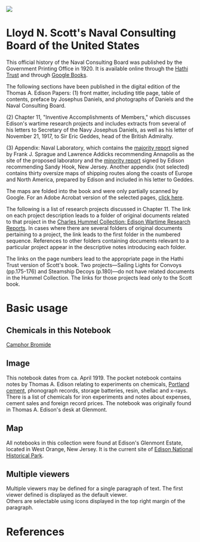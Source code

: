 <a href="https://juncture-digital.org"><img src="https://juncture-digital.org/images/ve-button.png"></a>

<param ve-config 
       title="Edison and the Naval Consulting Board"
       author="Erin Mustard"
       banner="https://edison.rutgers.edu/templates/sas-red/images/rutgers/red_banner.png" 
       layout="vertical">

<!-- Entities discussed throughout the essay are typically defined before the essay text and
     are thus available in all text.  Entity identifiers (QIDs) can be found in either
     Wikipedia or Wikidata (https://www.wikidata.org)> -->
<param ve-entity eid="Q185372"> <!-- Girl with a Pearl Earring painting -->
<param ve-entity eid="Q41264"> <!-- Johannes Vermeer -->
<param ve-entity eid="Q221092"> <!-- Mauritshuis -->
<param ve-entity eid="Q36600"> <!-- The Hague -->

# Lloyd N. Scott's Naval Consulting Board of the United States

This official history of the Naval Consulting Board was published by the Government Printing Office in 1920. It is available online through the [Hathi Trust](http://catalog.hathitrust.org/Record/001622838_) and through [Google Books](http://books.google.com/books?id=ZMdBAAAAIAAJ&source=gbs_ViewAPI). 

The following sections have been published in the digital edition of the Thomas A. Edison Papers: 
(1) front matter, including title page, table of contents, preface by Josephus Daniels, and photographs of Daniels and the Naval Consulting Board. 

<param ve-image 
       manifest="https://edisondigital.rutgers.edu/iiif/X128D005">
<param ve-image 
       manifest="https://edisondigital.rutgers.edu/iiif/X128D005$1">

(2) Chapter 11, "Inventive Accomplishments of Members," which discusses Edison's wartime research projects and includes extracts from several of his letters to Secretary of the Navy Josephus Daniels, as well as his letter of November 21, 1917, to Sir Eric Geddes, head of the British Admiralty. 

<param ve-image 
       manifest="https://edisondigital.rutgers.edu/iiif/X128D164">

<param ve-image 
       manifest="https://edisondigital.rutgers.edu/iiif/X128D167">

<param ve-image 
       manifest="https://edisondigital.rutgers.edu/iiif/X128D171">

<param ve-image 
       manifest="https://edisondigital.rutgers.edu/iiif/X128D172">

<param ve-image 
       manifest="https://edisondigital.rutgers.edu/iiif/X128D180">

<param ve-image 
       manifest="https://edisondigital.rutgers.edu/iiif/X128D185">

<param ve-image 
       manifest="https://edisondigital.rutgers.edu/iiif/X128D191A">

<param ve-image 
       manifest="https://edisondigital.rutgers.edu/iiif/X128D191B">

(3) Appendix: Naval Laboratory, which contains the [majority report](https://edisondigital.rutgers.edu/document/X128D225) signed by Frank J. Sprague and Lawrence Addicks recommending Annapolis as the site of the proposed laboratory and the [minority report](https://edisondigital.rutgers.edu/document/X128D230) signed by Edison recommending Sandy Hook, New Jersey. Another appendix (not selected) contains thirty oversize maps of shipping routes along the coasts of Europe and North America, prepared by Edison and included in his letter to Geddes.

<param ve-image 
       manifest="https://edisondigital.rutgers.edu/iiif/X128D225">

<param ve-image 
       manifest="https://edisondigital.rutgers.edu/iiif/X128D230">

The maps are folded into the book and were only partially scanned by Google. For an Adobe Acrobat version of the selected pages, [click here](http://edison.rutgers.edu/Scott.pdf).


The following is a list of research projects discussed in Chapter 11. The link on each project description leads to a folder of original documents related to that project in the [Charles Hummel Collection: Edison Wartime Research Reports](https://edisondigital.rutgers.edu/folder/X128C). In cases where there are several folders of original documents pertaining to a project, the link leads to the first folder in the numbered sequence. References to other folders containing documents relevant to a particular project appear in the descriptive notes introducing each folder.

The links on the page numbers lead to the appropriate page in the Hathi Trust version of Scott's book. Two projects—Sailing Lights for Convoys (pp.175-176) and Steamship Decoys (p.180)—do not have related documents in the Hummel Collection. The links for those projects lead only to the Scott book.


# Basic usage

## Chemicals in this Notebook

[Camphor Bromide](https://pubchem.ncbi.nlm.nih.gov/compound/Camphor-Bromide) 

<param ve-image 
       manifest="https://iiif.archivelab.org/iiif/taepnotebook-NP122$12/manifest.json">
<param ve-map center="Q36600" zoom="11">
     
<param ve-image
       label="Chromium III Bromide" 
       description="chemical formula of Chromium III Bromide" 
       license="public domain" 
       url="https://upload.wikimedia.org/wikipedia/commons/2/2e/Kristallstruktur_Bismut%28III%29-iodid.png">
       
<param ve-image
       label="Chromium III Bromide" 
       description="chemical formula of Chromium III Bromide" 
       license="public domain" 
       url="https://upload.wikimedia.org/wikipedia/commons/2/2e/Kristallstruktur_Bismut%28III%29-iodid.png">

## Image

This notebook dates from ca. April 1919. The pocket notebook contains notes by Thomas A. Edison relating to experiments on chemicals, [Portland cement](https://en.wikipedia.org/wiki/Portland_cement), phonograph records, storage batteries, resin, shellac and x-rays. There is a list of chemicals for iron experiments and notes about expenses, cement sales and foreign record prices. The notebook was originally found in Thomas A. Edison's desk at Glenmont.
<param ve-image 
       abel="Glenmont, Edison's Estate" 
       description="photo of Glenmont" 
       license="public domain" 
       url="https://upload.wikimedia.org/wikipedia/commons/0/05/Edison_home_NJ.jpg">
       
## Map

All notebooks in this collection were found at Edison's Glenmont Estate, located in West Orange, New Jersey. It is the current site of [Edison National Historical Park](https://www.nps.gov/edis/index.htm). 
<param ve-entity eid="Q932601" title="West Orange, New Jersey">
<param ve-map center="Q932601 zoom="10" prefer-geojson>

## Multiple viewers

Multiple viewers may be defined for a single paragraph of text.  The first viewer defined is displayed as the default viewer.  
Others are selectable using icons displayed in the top right margin of the paragraph.
<param ve-image 
       manifest="https://iiif.archivelab.org/iiif/taepnotebook-NP122$4/manifest.json">
<param ve-map center="Q36600" zoom="11">

# References
